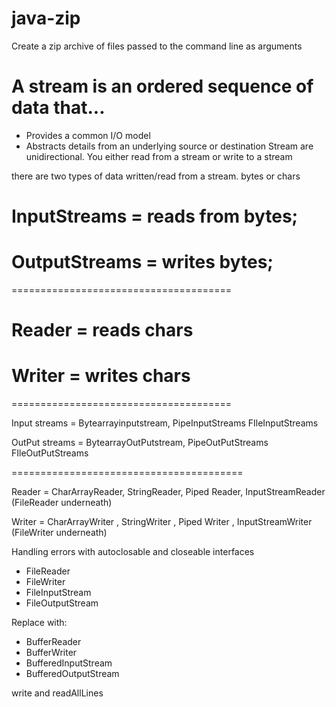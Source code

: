 # java-zip
Create a zip archive of files passed to the command line as arguments

# A stream is an ordered sequence of data that...
- Provides a common I/O model
- Abstracts details from an underlying source or destination
Stream are unidirectional. You either read from a stream or write to a stream

there are two types of data written/read from a stream. bytes or chars

# InputStreams = reads from bytes;
# OutputStreams = writes bytes;
======================================

# Reader = reads chars
# Writer = writes chars
======================================

Input streams = Bytearrayinputstream, PipeInputStreams FIleInputStreams

OutPut streams = BytearrayOutPutstream, PipeOutPutStreams FIleOutPutStreams

========================================

Reader = CharArrayReader, StringReader, Piped Reader, InputStreamReader (FileReader underneath)

Writer = CharArrayWriter , StringWriter , Piped Writer , InputStreamWriter (FileWriter underneath)

Handling errors with autoclosable and closeable interfaces

- FileReader
- FileWriter
- FileInputStream
- FileOutputStream

Replace with:

- BufferReader
- BufferWriter
- BufferedInputStream
- BufferedOutputStream

write and readAllLines
